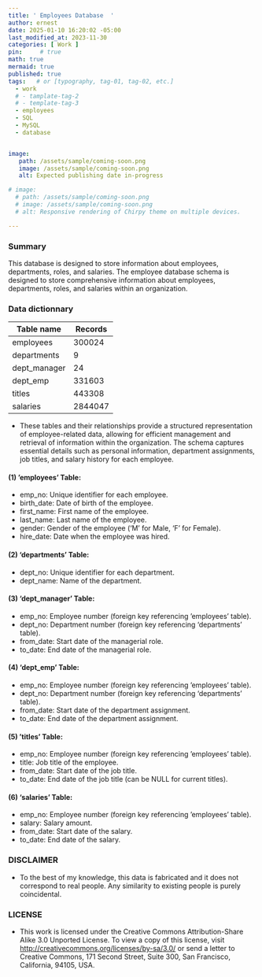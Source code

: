 ```yaml
---
title: ' Employees Database  '
author: ernest
date: 2025-01-10 16:20:02 -05:00
last_modified_at: 2023-11-30
categories: [ Work ]
pin:     # true
math: true
mermaid: true
published: true
tags:   # or [typography, tag-01, tag-02, etc.]
  - work
  # - tamplate-tag-2
  # - template-tag-3
  - employees
  - SQL
  - MySQL
  - database 


image: 
   path: /assets/sample/coming-soon.png
   image: /assets/sample/coming-soon.png
   alt: Expected publishing date in-progress

# image: 
  # path: /assets/sample/coming-soon.png
  # image: /assets/sample/coming-soon.png
  # alt: Responsive rendering of Chirpy theme on multiple devices.

---
```




### Summary

This database is designed to store information about employees, departments, roles, and salaries. The employee database schema is designed to store comprehensive information about employees, departments, roles, and salaries within an organization. 




### Data dictionnary


| Table name   | Records   | 
|--------------|----------|
| employees    | 300024   | 
| departments  | 9    | 
| dept_manager   | 24  | 
| dept_emp       | 331603 | 
| titles         | 443308  | 
| salaries       | 2844047 | 


- These tables and their relationships provide a structured representation of employee-related data, allowing for efficient management and retrieval of information within the organization. The schema captures essential details such as personal information, department assignments, job titles, and salary history for each employee.


#### (1) ’employees’ Table:

- emp_no: Unique identifier for each employee.
- birth_date: Date of birth of the employee.
- first_name: First name of the employee.
- last_name: Last name of the employee.
- gender: Gender of the employee (‘M’ for Male, ‘F’ for Female).
- hire_date: Date when the employee was hired.

#### (2) ‘departments’ Table:

- dept_no: Unique identifier for each department.
- dept_name: Name of the department.

#### (3) ‘dept_manager’ Table:

- emp_no: Employee number (foreign key referencing ’employees’ table).
- dept_no: Department number (foreign key referencing ‘departments’ table).
- from_date: Start date of the managerial role.
- to_date: End date of the managerial role.

#### (4) ‘dept_emp’ Table:

- emp_no: Employee number (foreign key referencing ’employees’ table).
- dept_no: Department number (foreign key referencing ‘departments’ table).
- from_date: Start date of the department assignment.
- to_date: End date of the department assignment.

#### (5) ’titles’ Table:

- emp_no: Employee number (foreign key referencing ’employees’ table).
- title: Job title of the employee.
- from_date: Start date of the job title.
- to_date: End date of the job title (can be NULL for current titles).

#### (6) ‘salaries’ Table:

- emp_no: Employee number (foreign key referencing ’employees’ table).
- salary: Salary amount.
- from_date: Start date of the salary.
- to_date: End date of the salary.







### DISCLAIMER

- To the best of my knowledge, this data is fabricated and it does not correspond to real people. Any similarity to existing people is purely coincidental.


### LICENSE

- This work is licensed under the Creative Commons Attribution-Share Alike 3.0 Unported License. To view a copy of this license, visit 
http://creativecommons.org/licenses/by-sa/3.0/ or send a letter to Creative Commons, 171 Second Street, Suite 300, San Francisco, 
California, 94105, USA.



<!-- 





```sql

print("Hello, world!")
for i in range(10):
    print(i)


```


Employee Database Description:
This database is designed to store information about employees, departments, roles, and salaries. The employee database schema is designed to store comprehensive information about employees, departments, roles, and salaries within an organization. Here’s a textual description of the key tables and their attributes:

(1) ’employees’ Table:

emp_no: Unique identifier for each employee.
birth_date: Date of birth of the employee.
first_name: First name of the employee.
last_name: Last name of the employee.
gender: Gender of the employee (‘M’ for Male, ‘F’ for Female).
hire_date: Date when the employee was hired.

(2) ‘departments’ Table:

dept_no: Unique identifier for each department.
dept_name: Name of the department.

(3) ‘dept_manager’ Table:

emp_no: Employee number (foreign key referencing ’employees’ table).
dept_no: Department number (foreign key referencing ‘departments’ table).
from_date: Start date of the managerial role.
to_date: End date of the managerial role.

(4) ‘dept_emp’ Table:

emp_no: Employee number (foreign key referencing ’employees’ table).
dept_no: Department number (foreign key referencing ‘departments’ table).
from_date: Start date of the department assignment.
to_date: End date of the department assignment.

(5) ’titles’ Table:

emp_no: Employee number (foreign key referencing ’employees’ table).
title: Job title of the employee.
from_date: Start date of the job title.
to_date: End date of the job title (can be NULL for current titles).

(6) ‘salaries’ Table:

emp_no: Employee number (foreign key referencing ’employees’ table).
salary: Salary amount.
from_date: Start date of the salary.
to_date: End date of the salary.

These tables and their relationships provide a structured representation of employee-related data, allowing for efficient management and retrieval of information within the organization. The schema captures essential details such as personal information, department assignments, job titles, and salary history for each employee.








===



### 1. **Employee Demographics & Overview**

**1.1** *How many employees are there in total?*

**1.2** *What is the distribution of employees by department?*

**1.3** *What is the average age of employees by department?*

**1.4** *What is the average tenure of employees in each department?*






### 1. **Employee Demographics & Overview**

These questions will give you insights into the makeup of the employees in your database.

**1.1** *How many employees are there in total?*
**Reasoning**: A basic count of employees helps understand the overall size of the organization.

**1.2** *What is the distribution of employees by department?*
**Reasoning**: Helps to understand which departments have more employees and whether some are overstaffed or understaffed.

**1.3** *What is the average age of employees by department?*
**Reasoning**: This can reveal the age distribution in various departments and highlight whether certain departments attract more experienced or younger employees.

**1.4** *What is the average tenure of employees in each department?*
**Reasoning**: This shows whether employees in certain departments tend to stay longer and which departments may experience higher turnover.

---

### 2. **Department Dynamics**

These questions aim to explore the relationship between employees and their respective departments.

**2.1** *Which departments have the highest employee turnover rate?*
**Reasoning**: Employee turnover is a key indicator of department stability and employee satisfaction.

**2.2** *What is the size of each department over time?*
**Reasoning**: Tracking department sizes can provide insights into growth or downsizing within different parts of the organization.

**2.3** *Are there any departments with an unusually high or low number of employees compared to the rest?*
**Reasoning**: Identifying outliers in department sizes could reveal potential inefficiencies or resource misallocation.

---

### 3. **Titles & Job Roles**

These questions will focus on the job roles of employees and how they evolve.

**3.1** *What is the distribution of employees by title?*
**Reasoning**: This can give insights into the types of roles within the company, such as how many are in managerial versus technical roles.

**3.2** *How many employees have been promoted within the organization?*
**Reasoning**: This helps assess career growth opportunities within the company and whether promotions are frequent or rare.

**3.3** *What is the average time it takes for an employee to be promoted within the company?*
**Reasoning**: Understanding promotion timelines can highlight the potential career growth employees can expect.

**3.4** *Which job titles are associated with the highest average salaries?*
**Reasoning**: Identifying roles with higher salaries helps in understanding which positions are considered more valuable or require specialized skills.

---

### 4. **Salary Analysis**

These questions are focused on the compensation trends within the organization.

**4.1** *What is the average salary for employees in each department?*
**Reasoning**: This helps assess whether certain departments have higher compensation due to the nature of their work or skills required.

**4.2** *What is the trend of salary growth over the past 5 years for employees?*
**Reasoning**: This shows how salaries have increased or decreased over time, helping to identify any shifts in compensation policy or financial health of the company.

**4.3** *What is the salary gap between employees with different titles?*
**Reasoning**: Identifying salary gaps between job titles can shed light on pay equity within the organization.

**4.4** *Are there any departments with significant salary discrepancies compared to the overall company average?*
**Reasoning**: This could highlight salary inequities or unusual trends that might need addressing.

**4.5** *How does salary vary based on tenure within the company?*
**Reasoning**: Understanding whether employees are compensated better the longer they stay can help evaluate retention strategies and salary fairness.

---

### 5. **Employee Performance & Career Development**

These questions will help you measure performance and development.

**5.1** *Do employees in certain titles or departments tend to have longer or shorter careers?*
**Reasoning**: Understanding employee longevity can help the organization focus on retention strategies for key roles or departments.

**5.2** *What is the relationship between department size and employee satisfaction or performance?*
**Reasoning**: Larger departments may have different dynamics compared to smaller ones, which can impact employee performance and job satisfaction.

**5.3** *Are employees in specific departments more likely to leave the company after receiving a salary increase?*
**Reasoning**: This could indicate whether salary increases have a positive or negative effect on employee retention.

---

### 6. **Cross-Department & Organizational Insights**

These questions focus on the interaction between departments and their collective impact.

**6.1** *Which departments tend to collaborate the most with others?*
**Reasoning**: This will show how departments work together, which could provide insight into workflow or opportunities for improvement.

**6.2** *Are there departments with employees in similar job titles but drastically different salary ranges?*
**Reasoning**: This could indicate inconsistencies in compensation for similar roles in different departments, which may signal a need for a pay scale review.

**6.3** *How often do employees change departments, and is there a trend of movement between departments?*
**Reasoning**: Employee mobility between departments can highlight whether the company promotes internal growth and flexibility, or if certain departments are seen as stepping stones.

---

### 7. **Compensation & Market Analysis**

These questions help compare the company's compensation strategies with external benchmarks.

**7.1** *How do the salaries within the company compare to industry standards for similar roles?*
**Reasoning**: Understanding how the company's salaries stack up against industry standards helps gauge competitiveness in attracting talent.

**7.2** *How do employee salaries correlate with market trends (e.g., inflation, economic downturn)?*
**Reasoning**: This can reveal if the company has been responsive to economic changes or if there are gaps in compensation practices.

---

### Reasoning Breakdown:

* **Employee Demographics & Overview** helps assess basic stats about your workforce and gives a starting point for further analysis.
* **Department Dynamics** provides insights into how different departments are structured, both in terms of size and employee turnover, which are key indicators of operational health.
* **Titles & Job Roles** uncovers how employees progress within the company, what job titles are prevalent, and how salaries scale with job roles.
* **Salary Analysis** provides insights into compensation trends and potential discrepancies.
* **Employee Performance & Career Development** focuses on assessing employee satisfaction, retention, and progression across the company.
* **Cross-Department & Organizational Insights** offers deeper analysis into interdepartmental collaboration, job role overlap, and mobility, which is key for talent management.
* **Compensation & Market Analysis** benchmarks the organization’s salary data against external factors, making sure the company stays competitive and responsive to market conditions.

Let me know if you'd like to dig deeper into any specific question or need help with queries!







===

> All content provided is for informational purposes only and shown case studies examples for open source data resources. The articles, notes and case study on this website are my own the way on seen opportunities and problem-solving but don’t necessarily represent the positions, strategies, or opinions of my past or current employer or its subsidiaries. I make no representations as to the accuracy or completeness of any information found here or by following any links. I will not be liable for any errors or omissions in this information nor for the availability of this information. I will not be liable for any losses, injuries, or damages from the display or use of this information.
{: .prompt-info }

> All statements are my own, and do not necessarily reflect the opinion(s) of the past or current employer, or previous or current educational institution. The information contained in this report/article/note is meant for the purposes of information only and is not intended to be investment, legal, tax or other advice, nor is it intended to be relied upon in making an investment or other decision. This information provided with my own understanding which the authors and publishers are not providing advice on legal, economic, investment or other professional issues and services. 
{: .prompt-info }


## Explain the why I worked in this problem.


1. Introduction
  Business task
  Probleme statement

2. Data sources
  In this section, you will describe all the datasets you are using. Use the following format:
    Describe where the datasets were downloaded from.
    Link the sites for the datasets if possible.
    Indicate if the data is from a public or a private license and if it is trusted.
    Describe the datasets, the columns, and what each dataset summarizes if there are more than one.

3. Documentation of cleaning and manipulation

4. Summary of data analysis
5. Key visualization and findings
  Make sure to list the key findings from the analysis that we did in the step earlier, list them out in layman's terms, and remember that the people you are presenting to will not be data analysts so make it as plain as day.
6. Recommendations
  Here, you will provide high-level recommendations from the key findings, make sure they align with the goal and business task you were given, and also answer the problem statement of the project.

STATISTICAL Problem
PLAN
  What specific statistical operations does this problem call for?
SOLVE
  Make the graphs and carry out the calculation needed for this problem
CONCLUDE
  Give the practical conclusion in the setting of the real-world problem


CONFIDENCE intervals
STATE

PLAN

SOLVE

CONCLUDE



TEST OF SIGNIFICANCE
STATE
  What is the practical question that requires a statistical test?

PLAN
  Identify the parameter, state null and alternative hypotheses, and choose the type of test that fits the situation.

SOLVE
  Carry out the test in three phases:
      1. Check the conditions for the test you plan to use
      2. Calculate the test statistic
      3. Find the p-value

CONCLUDE
  Return to the practical question to describe the results in this settings




<!-- 

> DISCLAIMER
- The information contained in this report/article/note is meant for the purposes of information only and is not intended to be investment, legal, tax or other advice, nor is it intended to be relied upon in making an investment or other decision. This report is provided with the understanding that the authors and publishers are not providing advice on legal, economic, investment or other professional issues and services. 
- I am not responsible for the content of websites and information resources that may be referenced in the report. The access provided to these sites or the provision of such information resources does not constitute an endorsement by myself. of the information contained therein. However, unless expressly stated otherwise, the opinions, recommendations, findings, interpretations and conclusions expressed in this report represent the views of myself. 
- The inclusion of company examples does not in any way constitute an endorsement of these organisations by myself or the signatories to the Principles for Responsible Investment. While I have endeavoured to ensure that the information contained in this report has been obtained from reliable and up-to-date sources, the changing nature of statistics, laws, rules and regulations may result in delays, omissions or inaccuracies in information contained in this report. I am not responsible for any errors or omissions, or for any decision made or action taken based on information contained in this report, or for any loss or damage arising from or caused by such decision or action. All information in this report is provided “as-is”, with no guarantee of completeness, accuracy, timeliness or of the results obtained from the use of this information, and without warranty of any kind, expressed or implied.
{: .prompt-info }

-->




